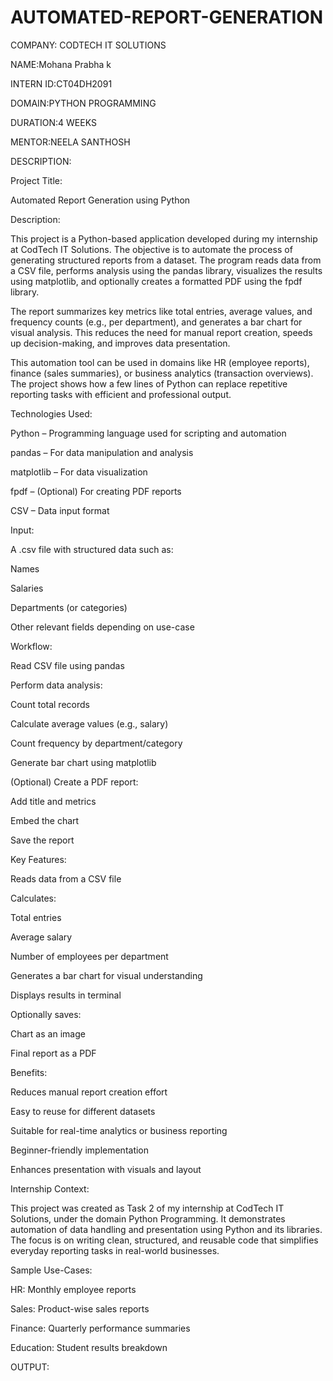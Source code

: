 # AUTOMATED-REPORT-GENERATION

COMPANY: CODTECH IT SOLUTIONS

NAME:Mohana Prabha k

INTERN ID:CT04DH2091

DOMAIN:PYTHON PROGRAMMING

DURATION:4 WEEKS

MENTOR:NEELA SANTHOSH

DESCRIPTION:

Project Title:

Automated Report Generation using Python

Description:

This project is a Python-based application developed during my internship at CodTech IT Solutions. The objective is to automate the process of generating structured reports from a dataset. The program reads data from a CSV file, performs analysis using the pandas library, visualizes the results using matplotlib, and optionally creates a formatted PDF using the fpdf library.

The report summarizes key metrics like total entries, average values, and frequency counts (e.g., per department), and generates a bar chart for visual analysis. This reduces the need for manual report creation, speeds up decision-making, and improves data presentation.

This automation tool can be used in domains like HR (employee reports), finance (sales summaries), or business analytics (transaction overviews). The project shows how a few lines of Python can replace repetitive reporting tasks with efficient and professional output.

Technologies Used:

Python – Programming language used for scripting and automation

pandas – For data manipulation and analysis

matplotlib – For data visualization

fpdf – (Optional) For creating PDF reports

CSV – Data input format

Input:

A .csv file with structured data such as:

Names

Salaries

Departments (or categories)

Other relevant fields depending on use-case

Workflow:

Read CSV file using pandas

Perform data analysis:

Count total records

Calculate average values (e.g., salary)

Count frequency by department/category

Generate bar chart using matplotlib

(Optional) Create a PDF report:

Add title and metrics

Embed the chart

Save the report

Key Features:

Reads data from a CSV file

Calculates:

Total entries

Average salary

Number of employees per department

Generates a bar chart for visual understanding

Displays results in terminal

Optionally saves:

Chart as an image

Final report as a PDF

Benefits:

Reduces manual report creation effort

Easy to reuse for different datasets

Suitable for real-time analytics or business reporting

Beginner-friendly implementation

Enhances presentation with visuals and layout

Internship Context:

This project was created as Task 2 of my internship at CodTech IT Solutions, under the domain Python Programming. It demonstrates automation of data handling and presentation using Python and its libraries. The focus is on writing clean, structured, and reusable code that simplifies everyday reporting tasks in real-world businesses.

Sample Use-Cases:

HR: Monthly employee reports

Sales: Product-wise sales reports

Finance: Quarterly performance summaries

Education: Student results breakdown

OUTPUT:
